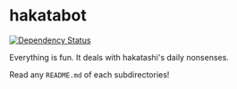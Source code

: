hakatabot
=========

[![Dependency Status](https://gemnasium.com/hakatashi/hakatabot.svg)](https://gemnasium.com/hakatashi/hakatabot)

Everything is fun. It deals with hakatashi's daily nonsenses.

Read any `README.md` of each subdirectories!
